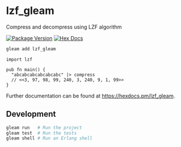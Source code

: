 # lzf_gleam

Compress and decompress using LZF algorithm

[![Package Version](https://img.shields.io/hexpm/v/lzf_gleam)](https://hex.pm/packages/lzf_gleam)
[![Hex Docs](https://img.shields.io/badge/hex-docs-ffaff3)](https://hexdocs.pm/lzf_gleam/)

```sh
gleam add lzf_gleam
```
```gleam
import lzf

pub fn main() {
  "abcabcabcabcabcabc" |> compress
  // <<3, 97, 98, 99, 240, 3, 240, 9, 1, 99>> 
}
```

Further documentation can be found at <https://hexdocs.pm/lzf_gleam>.

## Development

```sh
gleam run   # Run the project
gleam test  # Run the tests
gleam shell # Run an Erlang shell
```
